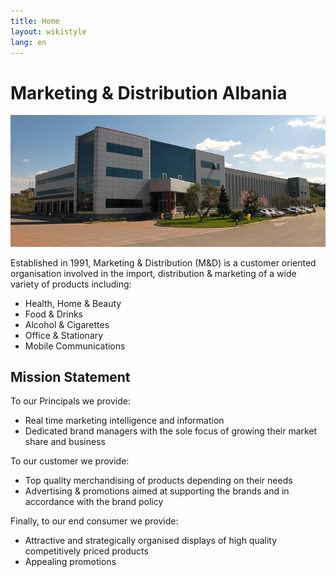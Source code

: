 ```yaml
---
title: Home
layout: wikistyle
lang: en
---
```


Marketing & Distribution Albania
================================


<div style="text-align: center;"><img class="border" src="images/MD-offices.jpg" alt="M&amp;D Headquarters" /></div>

Established in 1991, Marketing & Distribution (M&D) is a customer oriented organisation involved in the import, distribution & marketing of a wide variety of products including:

* Health, Home & Beauty
* Food & Drinks
* Alcohol & Cigarettes
* Office & Stationary
* Mobile Communications


Mission Statement
-----------------
To our Principals we provide:
* Real time marketing intelligence and information
* Dedicated brand managers with the sole focus of growing their market share and business

To our customer we provide:
* Top quality merchandising of products depending on their needs
* Advertising & promotions aimed at supporting the brands and in accordance with the brand policy

Finally, to our end consumer we provide:
* Attractive and strategically organised displays of high quality competitively priced products
* Appealing promotions


